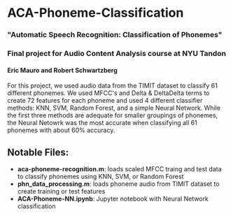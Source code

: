 # ACA-Phoneme-Classification

### "Automatic Speech Recognition: Classification of Phonemes"

### Final project for Audio Content Analysis course at NYU Tandon

#### Eric Mauro and Robert Schwartzberg

For this project, we used audio data from the TIMIT dataset to classify 61 different phonemes. We used MFCC's and Delta & DeltaDelta terms to create 72 features for each phoneme and used 4 different classifier methods: KNN, SVM, Random Forest, and a simple Neural Network. While the first three methods are adequate for smaller groupings of phonemes, the Neural Netowrk was the most accurate when classifying all 61 phonemes with about 60% accuracy.

## Notable Files:
* **aca-phoneme-recognition.m**: loads scaled MFCC traing and test data to classify phonemes using KNN, SVM, or Random Forest
* **phn_data_processing.m**: loads phoneme audio from TIMIT dataset to create training or test features
* **ACA-Phoneme-NN.ipynb**: Jupyter notebook with Neural Network classification
